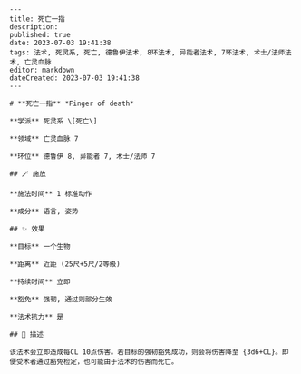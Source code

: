 
    ---
    title: 死亡一指
    description: 
    published: true
    date: 2023-07-03 19:41:38
    tags: 法术, 死灵系, 死亡, 德鲁伊法术, 8环法术, 异能者法术, 7环法术, 术士/法师法术, 亡灵血脉
    editor: markdown
    dateCreated: 2023-07-03 19:41:38
    ---

    # **死亡一指** *Finger of death*

    **学派** 死灵系 \[死亡\] 

    **领域** 亡灵血脉 7

    **环位** 德鲁伊 8, 异能者 7, 术士/法师 7

    ## 🪄 施放

    **施法时间** 1 标准动作

    **成分** 语言, 姿势

    ## ✨ 效果 

    **目标** 一个生物 

    **距离** 近距 (25尺+5尺/2等级)  

    **持续时间** 立即 

    **豁免** 强韧, 通过则部分生效

    **法术抗力** 是

    ## 📖 描述

    该法术会立即造成每CL 10点伤害。若目标的强韧豁免成功，则会将伤害降至 {3d6+CL}。即便受术者通过豁免检定，也可能由于法术的伤害而死亡。
    